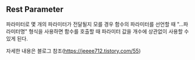 ## Rest Parameter

파라미터로 몇 개의 파라미터가 전달될지 모를 경우 함수의 파라미터를 선언할 때 "...파라미터명" 형식을 사용하면 함수를 호출할 때 파라미터 값을 개수에 상관없이 사용할 수 있게 된다.

자세한 내용은 블로그 참조(https://jeeee712.tistory.com/55)
